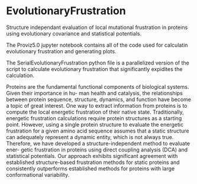 # EvolutionaryFrustration
Structure independant evaluation of local mutational frustration in proteins using evolutionary covariance and statistical potentials.

The Proviz5.0 jupyter notebook contains all of the code used for calculatin evolutionary frustration and generating plots. 

The SerialEvolutionaryFrustration python file is a parallelized version of the script to calculate evolutionary frustration that significantly expidites the calculation.

Proteins are the fundamental functional components of biological systems. Given their importance in hu-
man health and catalysis, the relationships between protein sequence, structure, dynamics, and function
have become a topic of great interest. One way to extract information from proteins is to compute the local
energetic frustration of their native state. Traditionally, energetic frustration calculations require protein
structures as a starting point. However, using a single protein structure to evaluate the energetic frustration
for a given amino acid sequence assumes that a static structure can adequately represent a dynamic entity,
which is not always true. Therefore, we have developed a structure-independent method to evaluate ener-
getic frustration in proteins using direct coupling analysis (DCA) and statistical potentials. Our approach
exhibits significant agreement with established structure-based frustration methods for static proteins and
consistently outperforms established methods for proteins with large conformational variability.
